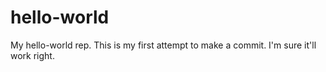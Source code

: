 # hello-world
My hello-world rep.
This is my first attempt to make a commit. I'm sure it'll work right.
